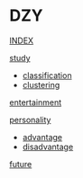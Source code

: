 # DZY

[INDEX](index.md)

[study]()

  * [classification](study/classification.md)
  * [clustering](study/clustering.md)

[entertainment](entertainment/entertainment.md)

[personality]()

* [advantage](personality/advantage.md)
* [disadvantage](personality/disadvantage.md)

[future](future/future.md)




<script src="https://polyfill.io/v3/polyfill.min.js?features=es6"></script>
<script id="MathJax-script" async src="https://cdn.jsdelivr.net/npm/mathjax@3/es5/tex-mml-chtml.js"></script>
